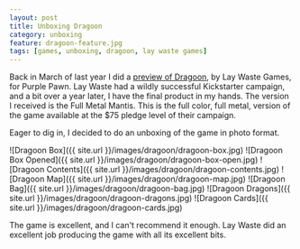 ```yaml
---
layout: post
title: Unboxing Dragoon
category: unboxing
feature: dragoon-feature.jpg
tags: [games, unboxing, dragoon, lay waste games]
---
```


Back in March of last year I did a [preview of Dragoon](http://www.purplepawn.com/2015/03/kickstarter-previewdragoon/), by Lay Waste Games, for Purple Pawn. Lay Waste had a wildly successful Kickstarter campaign, and a bit over a year later, I have the final product in my hands. The version I received is the Full Metal Mantis. This is the full color, full metal, version of the game available at the $75 pledge level of their campaign.

Eager to dig in, I decided to do an unboxing of the game in photo format.

![Dragoon Box]({{ site.url }}/images/dragoon/dragoon-box.jpg)
![Dragoon Box Opened]({{ site.url }}/images/dragoon/dragoon-box-open.jpg)
![Dragoon Contents]({{ site.url }}/images/dragoon/dragoon-contents.jpg)
![Dragoon Map]({{ site.url }}/images/dragoon/dragoon-map.jpg)
![Dragoon Bag]({{ site.url }}/images/dragoon/dragoon-bag.jpg)
![Dragoon Dragons]({{ site.url }}/images/dragoon/dragoon-dragons.jpg)
![Dragoon Cards]({{ site.url }}/images/dragoon/dragoon-cards.jpg)

The game is excellent, and I can't recommend it enough. Lay Waste did an excellent job producing the game with all its excellent bits.
